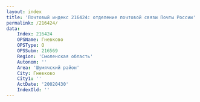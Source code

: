 ```yaml
---
layout: index
title: 'Почтовый индекс 216424: отделение почтовой связи Почты России'
permalink: /216424/
data:
    Index: 216424
    OPSName: Гневково
    OPSType: О
    OPSSubm: 216569
    Region: 'Смоленская область'
    Autonom: ''
    Area: 'Шумячский район'
    City: Гневково
    City1: ''
    ActDate: '20020430'
    IndexOld: ''
---
```

